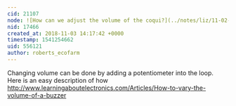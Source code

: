 ```yaml
---
cid: 21107
node: ![How can we adjust the volume of the coqui?](../notes/liz/11-02-2018/how-can-we-adjust-the-volume-of-the-coqui)
nid: 17466
created_at: 2018-11-03 14:17:42 +0000
timestamp: 1541254662
uid: 556121
author: roberts_ecofarm
---
```


Changing volume can be done by adding a potentiometer into the loop. Here is an easy description of how http://www.learningaboutelectronics.com/Articles/How-to-vary-the-volume-of-a-buzzer